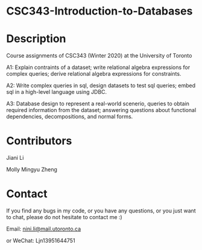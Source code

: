 # CSC343-Introduction-to-Databases
# Description
Course assignments of CSC343 (Winter 2020) at the University of Toronto

A1: Explain contraints of a dataset; write relational algebra expressions for complex queries; derive relational algebra expressions for constraints.

A2: Write complex queries in sql, design datasets to test sql queries; embed sql in a high-level language using JDBC.

A3: Database design to represent a real-world scenerio, queries to obtain required information from the dataset; answering questions about functional dependencies, decompositions, and normal forms.

# Contributors
Jiani Li

Molly Mingyu Zheng

# Contact
If you find any bugs in my code, or you have any questions, or you just want to chat, please do not hesitate to contact me :)

Email: nini.li@mail.utoronto.ca

or WeChat: Ljn13951644751
